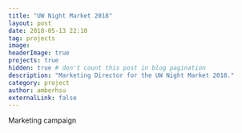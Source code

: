 ```yaml
---
title: "UW Night Market 2018"
layout: post
date: 2018-05-13 22:10
tag: projects
image:
headerImage: true
projects: true
hidden: true # don't count this post in blog pagination
description: "Marketing Director for the UW Night Market 2018."
category: project
author: amberhsu
externalLink: false
---
```

Marketing campaign